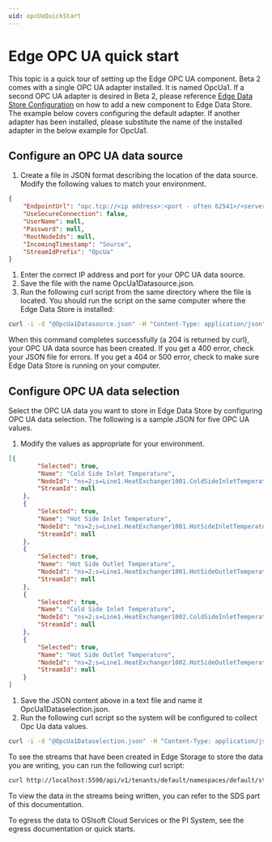 ```yaml
---
uid: opcUaQuickStart
---
```


# Edge OPC UA quick start

This topic is a quick tour of setting up the Edge OPC UA component. Beta 2 comes with a single OPC UA adapter installed. It is named OpcUa1. If a second OPC UA adapter is desired in Beta 2, please reference [Edge Data Store Configuration](xref:edgeSystemConfiguration) on how to add a new component to Edge Data Store. The example below covers configuring the default adapter. If another adapter has been installed, please substitute the name of the installed adapter in the below example for OpcUa1.

## Configure an OPC UA data source

1. Create a file in JSON format describing the location of the data source. Modify the following values to match your environment.

```json
{
    "EndpointUrl": "opc.tcp://<ip address>:<port - often 62541>/<server path>",
    "UseSecureConnection": false,
    "UserName": null,
    "Password": null,
    "RootNodeIds": null,
    "IncomingTimestamp": "Source",
    "StreamIdPrefix": "OpcUa"
}
```

1. Enter the correct IP address and port for your OPC UA data source.
1. Save the file with the name OpcUa1Datasource.json.
1. Run the following curl script from the same directory where the file is located. You should run the script on the same computer where the Edge Data Store is installed:

```bash
curl -i -d "@OpcUa1Datasource.json" -H "Content-Type: application/json" -X PUT http://localhost:5590/api/v1/configuration/OpcUa1/Datasource
```

When this command completes successfully (a 204 is returned by curl), your OPC UA data source has been created. If you get a 400 error, check your JSON file for errors. If you get a 404 or 500 error, check to make sure Edge Data Store is running on your computer.

## Configure OPC UA data selection

Select the OPC UA data you want to store in Edge Data Store by configuring OPC UA data selection. The following is a sample JSON for five OPC UA values.

1. Modify the values as appropriate for your environment.

```json
[{
        "Selected": true,
        "Name": "Cold Side Inlet Temperature",
        "NodeId": "ns=2;s=Line1.HeatExchanger1001.ColdSideInletTemperature",
        "StreamId": null
    },
    {
        "Selected": true,
        "Name": "Hot Side Inlet Temperature",
        "NodeId": "ns=2;s=Line1.HeatExchanger1001.HotSideInletTemperature",
        "StreamId": null
    },
    {
        "Selected": true,
        "Name": "Hot Side Outlet Temperature",
        "NodeId": "ns=2;s=Line1.HeatExchanger1001.HotSideOutletTemperature",
        "StreamId": null
    },
    {
        "Selected": true,
        "Name": "Cold Side Inlet Temperature",
        "NodeId": "ns=2;s=Line1.HeatExchanger1002.ColdSideInletTemperature",
        "StreamId": null
    },
    {
        "Selected": true,
        "Name": "Hot Side Outlet Temperature",
        "NodeId": "ns=2;s=Line1.HeatExchanger1002.HotSideOutletTemperature",
        "StreamId": null
    }
]
```

1. Save the JSON content above in a text file and name it OpcUa1Dataselection.json. 
1. Run the following curl script so the system will be configured to collect Opc Ua data values.

```bash
curl -i -d "@OpcUa1Dataselection.json" -H "Content-Type: application/json" -X PUT http://localhost:5590/api/v1/configuration/OpcUa1/Dataselection
```

To see the streams that have been created in Edge Storage to store the data you are writing, you can run the following curl script:

```bash
curl http://localhost:5590/api/v1/tenants/default/namespaces/default/streams/
```

To view the data in the streams being written, you can refer to the SDS part of this documentation.

To egress the data to OSIsoft Cloud Services or the PI System, see the egress documentation or quick starts.
